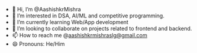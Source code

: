- 👋 Hi, I’m @AashishkrMishra
- 👀 I’m interested in DSA, AI/ML and competitive programming.
- 🌱 I’m currently learning Web/App development
- 💞️ I’m looking to collaborate on projects related to frontend and backend.
- 📫 How to reach me @aashishkrmishraslg@gmail.com
- 😄 Pronouns: He/Him

<!---
AashishkrMishra/AashishkrMishra is a ✨ special ✨ repository because its `README.md` (this file) appears on your GitHub profile.
You can click the Preview link to take a look at your changes.
--->
